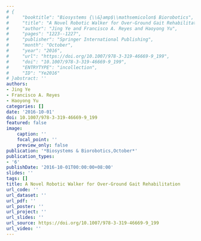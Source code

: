 ```yaml
---
# {
#     "booktitle": "Biosystems {\\&}amp$\\mathsemicolon$ Biorobotics",
#     "title": "A Novel Robotic Walker for Over-Ground Gait Rehabilitation",
#     "author": "Jing Ye and Francisco A. Reyes and Haoyong Yu",
#     "pages": "1223--1227",
#     "publisher": "Springer International Publishing",
#     "month": "October",
#     "year": "2016",
#     "url": "https://doi.org/10.1007/978-3-319-46669-9_199",
#     "doi": "10.1007/978-3-319-46669-9_199",
#     "ENTRYTYPE": "incollection",
#     "ID": "Ye2016"
# }abstract: ''
authors:
- Jing Ye
- Francisco A. Reyes
- Haoyong Yu
categories: []
date: '2016-10-01'
doi: 10.1007/978-3-319-46669-9_199
featured: false
image:
    caption: ''
    focal_point: ''
    preview_only: false
publication: '*Biosystems & Biorobotics,October*'
publication_types:
- '6'
publishDate: '2016-10-01T00:00:00+08:00'
slides: ''
tags: []
title: A Novel Robotic Walker for Over-Ground Gait Rehabilitation
url_code: ''
url_dataset: ''
url_pdf: ''
url_poster: ''
url_project: ''
url_slides: ''
url_source: https://doi.org/10.1007/978-3-319-46669-9_199
url_video: ''
---
```

